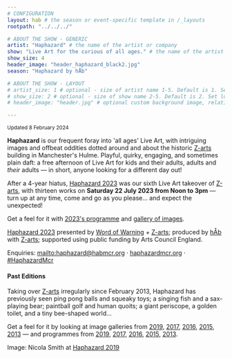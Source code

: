 ```yaml
---
# CONFIGURATION
layout: hab # the season or event-specific template in /_layouts
rootpath: "../../../"

# ABOUT THE SHOW - GENERIC
artist: "Haphazard" # the name of the artist or company
show: "Live Art for the curious of all ages." # the name of the artist or company
show_size: 4
header_image: "header_haphazard_black2.jpg"   
season: "Haphazard by hÅb"

# ABOUT THE SHOW - LAYOUT
# artist_size: 1 # optional - size of artist name 1-5. Default is 1. Set longer names to lower values
# show_size: 2 # optional - size of show name 2-5. Default is 2. Set longer names to lower values
# header_image: "header.jpg" # optional custom background image, relative to current page

---         
```

<small>Updated 8 February 2024</small>        
        
**Haphazard** is our frequent foray into 'all ages' Live Art, with intriguing images and offbeat oddities dotted around and about the historic <a href="https://z-arts.org" target="_blank">Z-arts</a> building in Manchester's Hulme. Playful, quirky, engaging, and sometimes plain daft: a free afternoon of Live Art for kids and their adults, adults and *their* adults — in short, anyone looking for a different day out!            

After a 4-year hiatus, [Haphazard 2023](/archive/2023-haphazard) was our sixth Live Art takeover of <a href="https://z-arts.org" target="_blank">Z-arts</a>, with thirteen works on **Saturday 22 July 2023 from Noon to 3pm** — turn up at any time, come and go as you please… and expect the unexpected!         
         
Get a feel for it with [2023's programme](/archive/2023-haphazard/programme) and [gallery of images](/galleries/2023-haphazard).        
          
[Haphazard 2023](/archive/2023-haphazard) presented by [Word of Warning](/) + <a href="http://www.z-arts.org" target="_blank">Z-arts</a>; produced by [hÅb](/hab) with <a href="http://www.z-arts.org" target="_blank">Z-arts</a>; supported using public funding by Arts Council England.         

Enquiries: <mailto:haphazard@habmcr.org> · <a href="http://haphazardmcr.org" target="_blank">haphazardmcr.org</a> · <a href="http://twitter.com/hashtag/HaphazardMcr" target="_blank">#HaphazardMcr</a>              
        
#### Past Editions        
Taking over <a href="https://z-arts.org" target="_blank">Z-arts</a> irregularly since February 2013, Haphazard has previously seen ping pong balls and squeaky toys; a singing fish and a sax-playing bear; paintball golf and human quoits; a giant periscope, a golden toilet, and a tiny bee-shaped world…         
         
Get a feel for it by looking at image galleries from [2019](/galleries/2019-haphazard), [2017](/galleries/2017-haphazard), [2016](/galleries/2016-haphazard), [2015](/galleries/2015-haphazard), [2013](/galleries//2013-haphazard) — and programmes from [2019](/archive/2019-haphazard/programme), [2017](/archive/2017-haphazard/programme), [2016](/archive/2016-haphazard/programme), [2015](/archive/2015-haphazard), [2013](/archive/2013-spring/haphazard).         
         
Image: Nicola Smith at [Haphazard 2019](/archive/2019-haphazard)
